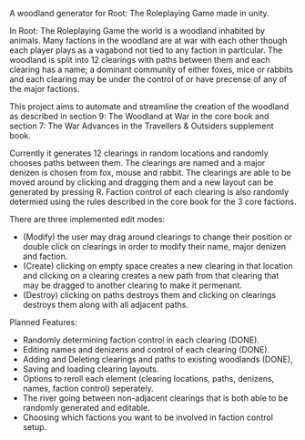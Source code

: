A woodland generator for Root: The Roleplaying Game made in unity.

In Root: The Roleplaying Game the world is a woodland inhabited by animals. Many factions in the woodland are at war with each other though each player plays as a vagabond not tied to any faction in particular. The woodland is split into 12 clearings with paths between them and each clearing has a name; a dominant community of either foxes, mice or rabbits and each clearing may be under the control of or have precense of any of the major factions.

This project aims to automate and streamline the creation of the woodland as described in section 9: The Woodland at War in the core book and section 7: The War Advances in the Travellers & Outsiders supplement book.

Currently it generates 12 clearings in random locations and randomly chooses paths between them. The clearings are named and a major denizen is chosen from fox, mouse and rabbit. The clearings are able to be moved around by clicking and dragging them and a new layout can be generated by pressing R. Faction control of each clearing is also randomly determied using the rules described in the core book for the 3 core factions.

There are three implemented edit modes:
- (Modify) the user may drag around clearings to change their position or double click on clearings in order to modify their name, major denizen and faction.
- (Create) clicking on empty space creates a new clearing in that location and clicking on a clearing creates a new path from that clearing that may be dragged to another clearing to make it permenant.
- (Destroy) clicking on paths destroys them and clicking on clearings destroys them along with all adjacent paths.

Planned Features:
- Randomly determining faction control in each clearing (DONE).
- Editing names and denizens and control of each clearing (DONE).
- Adding and Deleting clearings and paths to existing woodlands (DONE),
- Saving and loading clearing layouts.
- Options to reroll each element (clearing locations, paths, denizens, names, faction control) seperately.
- The river going between non-adjacent clearings that is both able to be randomly generated and editable.
- Choosing which factions you want to be involved in faction control setup.
